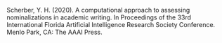 Scherber, Y. H. (2020). A computational approach to assessing nominalizations in academic writing. In Proceedings of the 33rd International Florida Artificial Intelligence Research Society Conference. Menlo Park, CA: The AAAI Press.
